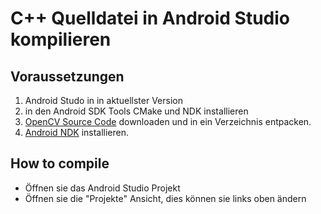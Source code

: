 C++ Quelldatei in Android Studio kompilieren
============================================

Voraussetzungen
---------------

1. Android Studo in in aktuellster Version
2. in den Android SDK Tools CMake und NDK installieren
3. [OpenCV Source Code](https://github.com/opencv/opencv/releases) downloaden und in ein Verzeichnis entpacken.
4. [Android NDK](https://developer.android.com/ndk) installieren.

How to compile
--------------
- Öffnen sie das Android Studio Projekt
- Öffnen sie die "Projekte" Ansicht, dies können sie links oben ändern